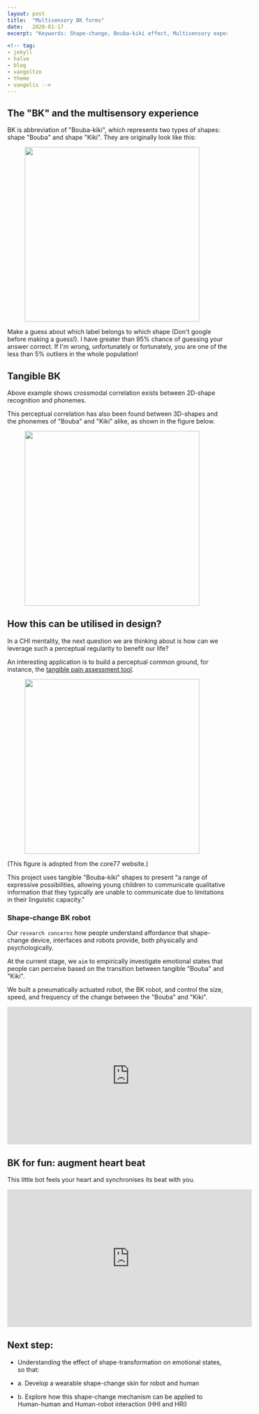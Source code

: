 ```yaml
---
layout: post
title:  "Multisensory BK forms"
date:   2020-01-17
excerpt: "Keywords: Shape-change, Bouba-kiki effect, Multisensory experience"

<!-- tag:
- jekyll 
- halve
- blog
- vangeltzo
- theme
- vangelis -->
---
```


<!-- <a href="{{ site.url }}/images/halve-home-image.png"><img src="{{ site.url }}/images/halve-home-image.png" alt="Home Page of Halve"></a>  

<center><b>Halve</b> is a stylish, two-column jekyll theme.</center><br>
     
 This theme is Jekyll port of [vangeltzo.com](http://vangeltzo.com/) (by [Vangelis Tzortzis](https://github.com/srekoble)). I couldn't stop myself to port this theme when I saw his site. And he kindly gave me permission to share this with you. -->

<!-- <iframe src="https://ghbtns.com/github-btn.html?user=TaylanTatli&repo=Halve&type=star&count=true&size=large" frameborder="0" scrolling="0" width="160px" height="30px"></iframe>     -->

 
## The "BK" and the multisensory experience
BK is abbreviation of "Bouba-kiki", which represents two types of shapes: shape "Bouba" and shape "Kiki". They are originally look like this:

<figure>
<img src="{{site.baseurl}}/images/bk/bk.jpg" width = "400"/>
</figure>

Make a guess about which label belongs to which shape (Don't google before making a guess!). I have greater than 95% chance of guessing your answer correct. If I'm wrong, unfortunately or fortunately, you are one of the less than 5% outliers in the whole population!

## Tangible BK 
Above example shows crossmodal correlation exists between 2D-shape recognition and phonemes.

This perceptual correlation has also been found between 3D-shapes and the phonemes of "Bouba" and "Kiki" alike, as shown in the figure below.

<figure>
<img src="{{site.baseurl}}/images/bk/bkTangible.jpeg" width = "400"/>
</figure>

## How this can be utilised in design?
In a CHI mentality, the next question we are thinking about is how can we leverage such a perceptual regularity to benefit our life?

An interesting application is to build a perceptual common ground, for instance, the [tangible pain assessment tool](https://designawards.core77.com/health-wellness/82835/Tangible-Pain-Assessment-Tools).

<figure>
<img src="{{site.baseurl}}/images/bk/bkexample.jpeg" width = "400"/>
</figure>
(This figure is adopted from the core77 website.)

This project uses tangible "Bouba-kiki" shapes to present "a range of expressive possibilities, allowing young children to communicate qualitative information that they typically are unable to communicate due to limitations in their linguistic capacity."

### Shape-change BK robot
Our ``research concerns`` how people understand affordance that shape-change device, interfaces and robots provide, both physically and psychologically.

At the current stage, we ``aim`` to empirically investigate emotional states that people can perceive based on the transition between tangible "Bouba" and "Kiki".

We built a pneumatically actuated robot, the BK robot, and control the size, speed, and frequency of the change between the "Bouba" and "Kiki".

<iframe width="560" height="315" src="https://www.youtube.com/embed/WCvqHNx1njk" frameborder="0" allow="accelerometer; autoplay; encrypted-media; gyroscope; picture-in-picture" allowfullscreen></iframe>


<!-- **Result:** wait for the update. -->

## BK for fun: augment heart beat
This little bot feels your heart and synchronises its beat with you.
<iframe width="560" height="315" src="https://www.youtube.com/embed/zzrMWaAxrA4" frameborder="0" allow="accelerometer; autoplay; encrypted-media; gyroscope; picture-in-picture" allowfullscreen></iframe>

## Next step: 

* Understanding the effect of shape-transformation on emotional states, so that:

* a. Develop a wearable shape-change skin for robot and human

* b. Explore how this shape-change mechanism can be applied to Human-human and Human-robot interaction (HHI and HRI)
 


<!-- ## Installation and Quick Usage
* Fork the [Halve repo](https://github.com/TaylanTatli/Halve/fork)
* Edit `_config.yml` file.

If you want to make a **Project Page**, you have to use `gh-pages` branch. For **Personal Page**; `master` branch. More info [here](https://help.github.com/articles/about-github-pages-and-jekyll/#jekylls-build-process).

{% capture images %}
	{{ site.url }}/images/halve-home-image.png
	{{ site.url }}/images/post-image-halve-1.png
	{{ site.url }}/images/post-image-halve-2.png
{% endcapture %}
{% include gallery images=images caption="Screenshots of Halve Theme" cols=3 %}

{% capture images %}
	{{ site.url }}/images/post-image-halve-3.png
	{{ site.url }}/images/post-image-halve-6.png
	{{ site.url }}/images/post-image-halve-4.png
{% endcapture %}
{% include gallery images=images caption="Mobile view of Halve Theme" cols=3 %}
      
See a [live version of Halve](http://taylantatli.github.io/Halve) hosted on GitHub.      

#### description


Examples:

{% highlight yaml %}
url: http://taylantatli.me/Halve
url: http://localhost:4000
url: //cooldude.github.io
url:
{% endhighlight %}

#### background
Here we will set images for left block. Example:

```
background:
  homepage: images/home.png
  post-list: images/unsplash-image-10.jpg
  default-post: images/unsplash-gallery-image-3.jpg 
```

<dl>
  <dt>homepage</dt>
  <dd>Is for homepage background image.</dd>
  <dt>post-list</dt>
  <dd>Is for posts list page background image.</dd>
  <dt>default-post</dt>
  <dd>Is for posts' default background image. It will be shown for every posts that don't specify any image from post's YAML front matter.</dd>
</dl>

---

### Projects Overlay

To set what image links appear in the overlay menu edit `_data/projects.yaml`. Use the following format to set the URL, title, image and project status for as many links as you'd like. If you set `completed` to `false` like `completed: false`, it won't be clickable until you set it true like `completed: true`

{% highlight yaml %}
- title: Moon Jekyll Theme
  url: http://taylantatli.me/Moon
  image: https://cloud.githubusercontent.com/assets/754514/14509720/61c61058-01d6-11e6-93ab-0918515ecd56.png
  completed: true
{% endhighlight %}

---

### Images for Posts

You can set left block image per post. Just add `image: some link` to your post's front matter. If you don't set this, default post image will be used from `_config.yml`.

```
image: /assets/img/some-image.png
or
image: http://example.com/some-image.png
```    
 This also will be used for twitter card:

![Halve Twitter Card]({{ site.url }}/images/post-image-halve-5.png) -->

